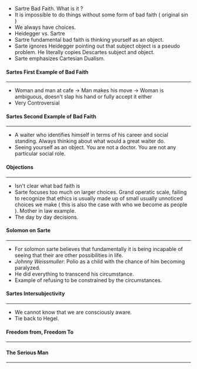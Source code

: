 - Sartre Bad Faith. What is it ? 
- It is impossible to do things without some form of bad faith ( original sin ) 
- We always have choices. 
- Heidegger vs. Sartre 
- Sartre fundamental bad faith is thinking yourself as an object. 
- Sarte ignores Heidegger pointing out that subject object is a pseudo problem. He literally copies Descartes subject and object. 
- Sarte emphasizes Cartesian Dualism. 
#### Sartes First Example of Bad Faith
____
- Woman and man at cafe -> Man makes his move -> Woman is ambiguous, doesn't slap his hand or fully accept it either
- Very Controversial
#### Sartes Second Example of Bad Faith
___
- A waiter who identifies himself in terms of his career and social standing. Always thinking about what would a great waiter do.
- Seeing yourself as an object. You are not a doctor. You are not any particular social role. 


#### Objections 
___
- Isn't clear what bad faith is 
- Sarte focuses too much on larger choices. Grand operatic scale, failing to recognize that ethics is usually made up of small usually unnoticed choices we make ( this is also the case with who we become as people ). Mother in law example. 
- The day by day decisions.

#### Solomon on Sarte
___
- For solomon sarte believes that fundamentally it is being incapable of seeing that their are other possibilities in life. 
- *Johnny Weissmuller*: Polio as a child with the chance of him becoming paralyzed. 
- He did everything to transcend his circumstance. 
- Example of refusing to be constrained by the circumstances. 

#### Sartes Intersubjectivity 
___
- We cannot know that we are consciously aware. 
- Tie back to Hegel. 

#### Freedom from, Freedom To
___


#### The Serious Man
____
